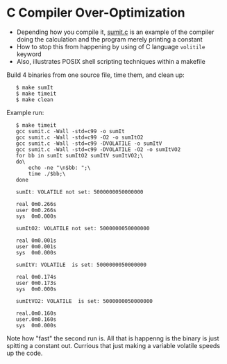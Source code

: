 # C Compiler Over-Optimization

* Depending how you compile it, [sumit.c](sumit.c) is an example of the compiler
  doing the calculation and the program merely printing a constant
* How to stop this from happening by using of C language `volitile` keyword
* Also, illustrates POSIX shell scripting techniques within a makefile

Build 4 binaries from one source file, time them, and clean up:

```
   $ make sumIt
   $ make timeit
   $ make clean
```

Example run:

```
   $ make timeit
   gcc sumit.c -Wall -std=c99 -o sumIt
   gcc sumit.c -Wall -std=c99 -O2 -o sumItO2
   gcc sumit.c -Wall -std=c99 -DVOLATILE -o sumItV
   gcc sumit.c -Wall -std=c99 -DVOLATILE -O2 -o sumItVO2
   for bb in sumIt sumItO2 sumItV sumItVO2;\
   do\
       echo -ne "\n$bb: ";\
       time ./$bb;\
   done

   sumIt: VOLATILE not set: 5000000050000000

   real 0m0.266s
   user 0m0.266s
   sys  0m0.000s

   sumItO2: VOLATILE not set: 5000000050000000

   real 0m0.001s
   user 0m0.001s
   sys  0m0.000s

   sumItV: VOLATILE  is set: 5000000050000000

   real 0m0.174s
   user 0m0.173s
   sys  0m0.000s

   sumItVO2: VOLATILE  is set: 5000000050000000

   real.0m0.160s
   user.0m0.160s
   sys  0m0.000s
```

Note how "fast" the second run is.  All that is happenng
is the binary is just spitting a constant out.  Currious
that just making a variable volatile speeds up the code.
